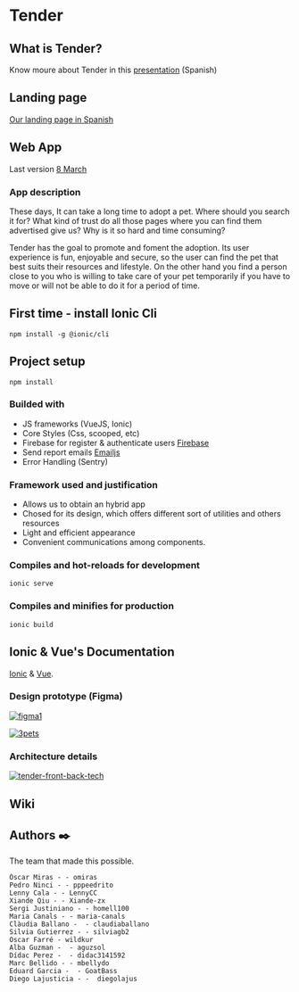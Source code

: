# Tender

## What is Tender?

Know moure about Tender in this [presentation](https://docs.google.com/presentation/d/1zS7rsPCDawomvT4J5Rb-RysJJJ-m77B5bMpyot9Iduk/edit#slide=id.p) (Spanish)

## Landing page

[Our landing page in Spanish](https://animalslist-19bbf.web.app/)

## Web App

Last version [8 March](https://tender-e9803.web.app/signin)
### App description

These days, It can take a long time to adopt a pet. Where should you search it for? What kind of trust do all those pages where you can find them advertised give us? Why is it so hard and time consuming?

Tender has the goal to promote and foment the adoption. Its user experience is fun, enjoyable and secure, so the user can find the pet that best suits their resources and lifestyle. On the other hand you find a person close to you who is willing to take care of your pet temporarily if you have to move or will not be able to do it for a period of time. 


## First time - install Ionic Cli
```
npm install -g @ionic/cli
```

## Project setup
```
npm install
```

### Builded with
  + JS frameworks (VueJS, Ionic) 
  + Core Styles (Css, scooped, etc)
  + Firebase for register & authenticate users [Firebase](https://firebase.google.com/?hl=es)
  + Send report emails [Emailjs](https://www.emailjs.com/)
  + Error Handling (Sentry)

### Framework used and justification
  + Allows us to obtain an hybrid app
  + Chosed for its design, which offers different sort of utilities and others resources
  + Light and efficient appearance
  + Convenient communications among components.


### Compiles and hot-reloads for development
```
ionic serve
```

### Compiles and minifies for production
```
ionic build
```


## Ionic & Vue's Documentation

[Ionic](https://ionicframework.com/docs/) & [Vue](https://v3.vuejs.org/).



### Design prototype (Figma)

<a href="https://www.figma.com/file/aUHXVXsho6ZdnWUjd6bmgi/Tinder-Mockup-for-Sketch?node-id=0%3A1"><img src="https://i.ibb.co/8gg5QZ9/figma1.jpg" alt="figma1" border="0"></a>

<a href="https://www.figma.com/file/aUHXVXsho6ZdnWUjd6bmgi/Tinder-Mockup-for-Sketch?node-id=0%3A1"><img src="https://i.ibb.co/KFLfVH8/3pets.jpg" alt="3pets" border="0"></a>


### Architecture details 

<a href="https://ibb.co/znXNvy8"><img src="https://i.ibb.co/bWs79SH/tender-front-back-tech.jpg" alt="tender-front-back-tech" border="0"></a>


## Wiki


## Authors :black_nib:

The team that made this possible.

    Óscar Miras - - omiras 
    Pedro Ninci - - pppeedrito 
    Lenny Cala - - LennyCC  
    Xiande Qiu - - Xiande-zx 
    Sergi Justiniano - - homell100   
    Maria Canals - - maria-canals 
    Clàudia Ballano -  - claudiaballano 
    Silvia Gutierrez - - silviagb2   
    Oscar Farré - wildkur 
    Alba Guzman -  - aguzsol 
    Dídac Perez -  - didac3141592 
    Marc Bellido - - mbellydo 
    Eduard Garcia -  - GoatBass 
    Diego Lajusticia - -  diegolajus 














